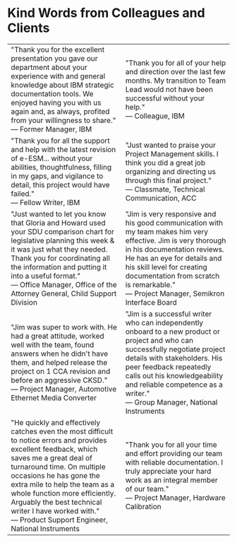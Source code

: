# Kind Words from Colleagues and Clients

<div align="left">
    <table>
      <tr>
        <td>"Thank you for the excellent presentation you gave our department about your experience with and general knowledge about IBM strategic documentation tools. We enjoyed having you with us again and, as always, profited from your willingness to share." <br>&mdash; Former Manager, IBM</td>
        <td>"Thank you for all of your help and direction over the last few months. My transition to Team Lead would not have been successful without your help." <br>&mdash; Colleague, IBM</td>
     </tr>
     <tr>
        <td>"Thank you for all the support and help with the latest revision of e-ESM... without your abilities, thoughtfulness, filling in my gaps, and vigilance to detail, this project would have failed." <br>&mdash; Fellow Writer, IBM</td>
        <td>"Just wanted to praise your Project Management skills. I think you did a great job organizing and directing us through this final project." <br>&mdash; Classmate, Technical Communication, ACC</td>
     </tr>
     <tr>
        <td>"Just wanted to let you know that Gloria and Howard used your SDU comparison chart for legislative planning this week & it was just what they needed. Thank you for coordinating all the information and putting it into a useful format." <br>&mdash; Office Manager, Office of the Attorney General, Child Support Division</td>
        <td>"Jim is very responsive and his good communication with my team makes him very effective. Jim is very thorough in his documentation reviews. He has an eye for details and his skill level for creating documentation from scratch is remarkable." <br>&mdash; Project Manager, Semikron Interface Board</td>
     </tr>
     <tr>
       <td>"Jim was super to work with. He had a great attitude, worked well with the team, found answers when he didn't have them, and helped release the project on 1 CCA
revision and before an aggressive CKSD." <br>&mdash; Project Manager, Automotive Ethernet Media Converter</td>
       <td>"Jim is a successful writer who can independently onboard to a new product or project and who can successfully negotiate project details with stakeholders. His peer
feedback repeatedly calls out his knowledgeability and reliable competence as a writer." <br>&mdash; Group Manager, National Instruments</td>
     </tr>
    <tr>
       <td>"He quickly and effectively catches even the most difficult to notice errors and provides excellent feedback, which saves me a great deal of turnaround time. On multiple occasions he has gone the extra mile to help the team as a whole function more efficiently. Arguably the best technical writer I have worked with." <br>&mdash; Product Support Engineer, National Instruments</td>
       <td>"Thank you for all your time and effort providing our team with reliable documentation. I truly appreciate your hard work as an integral member of our team." <br>&mdash; Project Manager, Hardware Calibration<br></td>
     </tr>
    </table>
</div>
